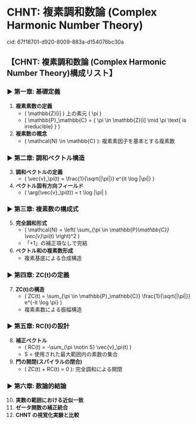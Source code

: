 # CHNT: 複素調和数論 (Complex Harmonic Number Theory)

cid: 67f18701-d920-8009-883a-d154076bc30a

## 【CHNT: 複素調和数論 (Complex Harmonic Number Theory)構成リスト】

### ▶ 第一章: 基礎定義

1. **複素素数の定義**
   - \( \mathbb{Z}[i] \) 上の素元 \( \pi \)
   - \( \mathbb{P}_\mathbb{C} = \{ \pi \in \mathbb{Z}[i] \mid \pi \text{ is irreducible} \} \)
2. **複素数の概念**
   - \( \mathcal{N} \in \mathbb{C} \): 複素素因子を基本とする複素数

### ▶ 第二章: 調和ベクトル構造

3. **調和ベクトルの定義**
   - \( \vec{v}_\pi(t) = \frac{1}{\sqrt{|\pi|}} e^{it \log |\pi|} \)
4. **ベクトル固有方向フィールド**
   - \( \arg(\vec{v}_\pi(t)) = t \log |\pi| \)

### ▶ 第三章: 複素数の構成式

5. **完全調和形式**
   - \( \mathcal{N} = \left( \sum_{\pi \in \mathbb{P}_\mathbb{C}} \vec{v}_\pi(t) \right)^2 \)
   - 「+1」の補正項なしで完結
6. **ベクトル和の複素数形成**
   - 複素基底による合成構造

### ▶ 第四章: ZC(t)の定義

7. **ZC(t)の構造**
   - \( ZC(t) = \sum_{\pi \in \mathbb{P}_\mathbb{C}} \frac{1}{\sqrt{|\pi|}} e^{-it \log \pi} \)
   - 複素素数による振幅構造

### ▶ 第五章: RC(t)の設計

8. **補正ベクトル**
   - \( RC(t) = -\sum_{\pi \notin S} \vec{v}_\pi(t) \)
   - S = 使用された最大範囲内の素数の集合
9. **門の開閉(スパイラルの閉合)**
   - \( ZC(t) + RC(t) = 0 \): 完全調和による開閉

### ▶ 第六章: 数論的結論

10. **実数の範囲における近似一致**
11. **ゼータ関数の補正統合**
12. **CHNT の視覚化実験と比較**
